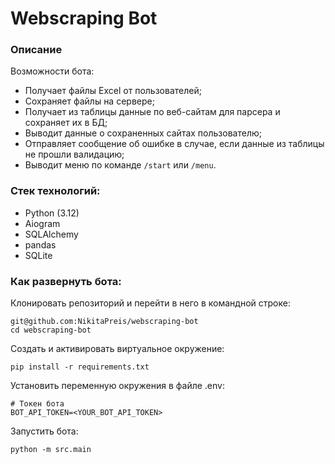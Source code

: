 # Webscraping Bot

### Описание

Возможности бота:
* Получает файлы Excel от пользователей;
* Сохраняет файлы на сервере;
* Получает из таблицы данные по веб-сайтам для парсера и сохраняет их в БД;
* Выводит данные о сохраненных сайтах пользователю;
* Отправляет сообщение об ошибке в случае, если данные из таблицы не прошли валидацию;
* Выводит меню по команде `/start` или `/menu`.

### Стек технологий:

* Python (3.12)
* Aiogram
* SQLAlchemy
* pandas
* SQLite

### Как развернуть бота:

Клонировать репозиторий и перейти в него в командной строке:
```
git@github.com:NikitaPreis/webscraping-bot
cd webscraping-bot
```

Создать и активировать виртуальное окружение:
```
pip install -r requirements.txt
```

Установить переменную окружения в файле .env:
```
# Токен бота
BOT_API_TOKEN=<YOUR_BOT_API_TOKEN>
```

Запустить бота:
```
python -m src.main
```
